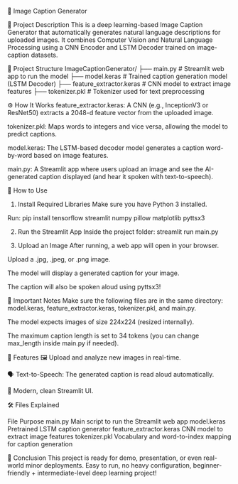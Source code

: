 🧠 Image Caption Generator 

📄 Project Description
This is a deep learning-based Image Caption Generator that automatically generates natural language descriptions for uploaded images.
It combines Computer Vision and Natural Language Processing using a CNN Encoder and LSTM Decoder trained on image-caption datasets.

📁 Project Structure
ImageCaptionGenerator/
├── main.py                # Streamlit web app to run the model
├── model.keras             # Trained caption generation model (LSTM Decoder)
├── feature_extractor.keras # CNN model to extract image features
├── tokenizer.pkl           # Tokenizer used for text preprocessing

⚙️ How It Works
feature_extractor.keras: A CNN (e.g., InceptionV3 or ResNet50) extracts a 2048-d feature vector from the uploaded image.

tokenizer.pkl: Maps words to integers and vice versa, allowing the model to predict captions.

model.keras: The LSTM-based decoder model generates a caption word-by-word based on image features.

main.py: A Streamlit app where users upload an image and see the AI-generated caption displayed (and hear it spoken with text-to-speech).

🚀 How to Use
1. Install Required Libraries
Make sure you have Python 3 installed.

Run:
pip install tensorflow streamlit numpy pillow matplotlib pyttsx3

2. Run the Streamlit App
Inside the project folder:
streamlit run main.py

3. Upload an Image
After running, a web app will open in your browser.

Upload a .jpg, .jpeg, or .png image.

The model will display a generated caption for your image.

The caption will also be spoken aloud using pyttsx3!

🔑 Important Notes
Make sure the following files are in the same directory: model.keras, feature_extractor.keras, tokenizer.pkl, and main.py.

The model expects images of size 224x224 (resized internally).

The maximum caption length is set to 34 tokens (you can change max_length inside main.py if needed).

🌟 Features
🖼️ Upload and analyze new images in real-time.

🗣️ Text-to-Speech: The generated caption is read aloud automatically.

🎨 Modern, clean Streamlit UI.

🛠️ Files Explained

File	Purpose
main.py	Main script to run the Streamlit web app
model.keras	Pretrained LSTM caption generator
feature_extractor.keras	CNN model to extract image features
tokenizer.pkl	Vocabulary and word-to-index mapping for caption generation

🎯 Conclusion
This project is ready for demo, presentation, or even real-world minor deployments.
Easy to run, no heavy configuration, beginner-friendly + intermediate-level deep learning project!
